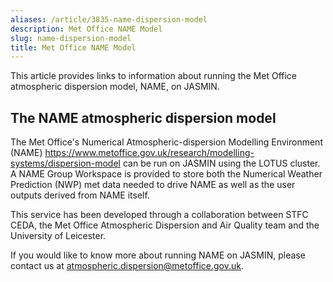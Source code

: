 ```yaml
---
aliases: /article/3835-name-dispersion-model
description: Met Office NAME Model
slug: name-dispersion-model
title: Met Office NAME Model
---
```


This article provides links to information about running the Met Office
atmospheric dispersion model, NAME, on JASMIN.

## The NAME atmospheric dispersion model

The Met Office's Numerical Atmospheric-dispersion Modelling Environment (NAME)
<https://www.metoffice.gov.uk/research/modelling-systems/dispersion-model> can
be run on JASMIN using the LOTUS cluster. A NAME Group Workspace is
provided to store both the Numerical Weather Prediction (NWP) met data needed
to drive NAME as well as the user outputs derived from NAME itself.

This service has been developed through a collaboration between STFC CEDA, the
Met Office Atmospheric Dispersion and Air Quality team and the University of
Leicester.

If you would like to know more about running NAME on JASMIN, please contact us
at [atmospheric.dispersion@metoffice.gov.uk](mailto:atmospheric.dispersion@metoffice.gov.uk).
